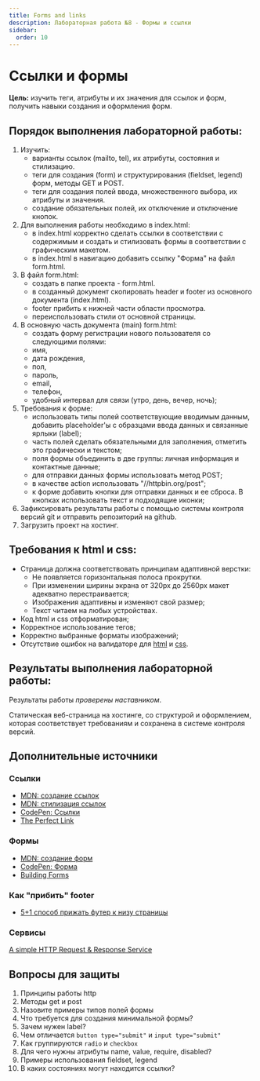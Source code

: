 ```yaml
---
title: Forms and links
description: Лабораторная работа №8 - Формы и ссылки
sidebar:
  order: 10
---
```


# Ссылки и формы

**Цель:** изучить теги, атрибуты и их значения для ссылок и форм, получить навыки создания и оформления форм.

## Порядок выполнения лабораторной работы:

1. Изучить:
   - варианты ссылок (mailto, tel), их атрибуты, состояния и стилизацию.
   - теги для создания (form) и структурирования (fieldset, legend) форм, методы GET и POST.
   - теги для создания полей ввода, множественного выбора, их атрибуты и значения.
   - создание обязательных полей, их отключение и отключение кнопок.
2. Для выполнения работы необходимо в index.html:
   - в index.html корректно сделать ссылки в соответствии с содержимым и создать и стилизовать формы в соответствии с графическим макетом.
   - в index.html в навигацию добавить ссылку "Форма" на файл form.html.
3. В файл form.html:
   - создать в папке проекта - form.html.
   - в созданный документ скопировать header и footer из основного документа (index.html).
   - footer прибить к нижней части области просмотра.
   - переиспользовать стили от основной страницы.
4. В основную часть документа (main) form.html:
   - создать форму регистрации нового пользователя со следующими полями:
   - имя,
   - дата рождения,
   - пол,
   - пароль,
   - email,
   - телефон,
   - удобный интервал для связи (утро, день, вечер, ночь);
5. Требования к форме:
   - использовать типы полей соответствующие вводимым данным, добавить placeholder'ы с образцами ввода данных и связанные ярлыки (label);
   - часть полей сделать обязательными для заполнения, отметить это графически и текстом;
   - поля формы объединить в две группы: личная информация и контактные данные;
   - для отправки данных формы использовать метод POST;
   - в качестве action использовать "//httpbin.org/post";
   - к форме добавить кнопки для отправки данных и ее сброса. В кнопках использовать текст и подходящие иконки;
6. Зафиксировать результаты работы с помощью системы контроля версий git и отправить репозиторий на github.
7. Загрузить проект на хостинг.

## Требования к html и css:

- Страница должна соответствовать принципам адаптивной верстки:
  - Не появляется горизонтальная полоса прокрутки.
  - При изменении ширины экрана от 320px до 2560px макет адекватно перестраивается;
  - Изображения адаптивны и изменяют свой размер;
  - Текст читаем на любых устройствах.
- Код html и css отформатирован;
- Корректное использование тегов;
- Корректно выбранные форматы изображений;
- Отсутствие ошибок на валидаторе для [html](https://validator.w3.org/) и [css](https://jigsaw.w3.org/css-validator/).

## Результаты выполнения лабораторной работы:

Результаты работы _проверены наставником_.

Статическая веб-страница на хостинге, со структурой и оформлением, которая соответствует требованиям и сохранена в системе контроля версий.

## Дополнительные источники

### Ссылки

- [MDN: создание ссылок](https://developer.mozilla.org/ru/docs/Learn/HTML/Introduction_to_HTML/Creating_hyperlinks)
- [MDN: стилизация ссылок](https://developer.mozilla.org/ru/docs/Learn/CSS/Styling_text/Styling_links)
- [CodePen: Ссылки](https://codepen.io/slavaver/pen/WNEpwwN)
- [The Perfect Link](https://www.a11y-collective.com/blog/the-perfect-link/)

### Формы

- [MDN: создание форм](https://developer.mozilla.org/ru/docs/Learn/Forms/Your_first_form)
- [CodePen: Форма](https://codepen.io/slavaver/details/rNzyMJV)
- [Building Forms](https://learn.shayhowe.com/html-css/building-forms/)

### Как "прибить" footer

- [5+1 способ прижать футер к низу страницы](https://css-tricks.com/a-clever-sticky-footer-technique/)

### Сервисы

[A simple HTTP Request & Response Service](https://httpbin.org/)

## Вопросы для защиты

1. Принципы работы http
1. Методы get и post
1. Назовите примеры типов полей формы
1. Что требуется для создания минимальной формы?
1. Зачем нужен label?
1. Чем отличается `button type="submit"` и `input type="submit"`
1. Как группируются `radio` и `checkbox`
1. Для чего нужны атрибуты name, value, require, disabled?
1. Примеры использования fieldset, legend
1. В каких состояниях могут находится ссылки?
